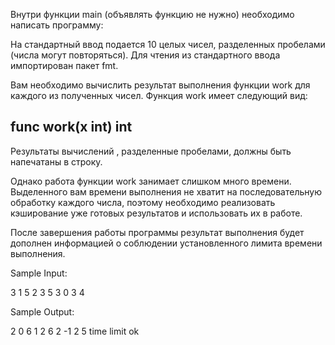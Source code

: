 Внутри функции main (объявлять функцию не нужно) необходимо написать программу:

На стандартный ввод подается 10 целых чисел, разделенных пробелами (числа могут повторяться). Для чтения из стандартного ввода импортирован пакет fmt.

Вам необходимо вычислить результат выполнения функции work для каждого из полученных чисел. Функция work имеет следующий вид:

## func work(x int) int
Результаты вычислений , разделенные пробелами, должны быть напечатаны в строку.

Однако работа функции work занимает слишком много времени. Выделенного вам времени выполнения не хватит на последовательную обработку каждого числа, поэтому необходимо реализовать кэширование уже готовых результатов и использовать их в работе.

После завершения работы программы результат выполнения будет дополнен информацией о соблюдении установленного лимита времени выполнения.

Sample Input:

3 1 5 2 3 5 3 0 3 4

Sample Output:

2 0 6 1 2 6 2 -1 2 5 time limit ok